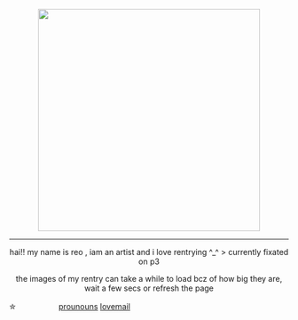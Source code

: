 <p align="center"><img src="https://i.imgur.com/ZNNlN2U.png&=80" width="400">

***
<p align ="center">hai!! my name is reo , iam an artist and i love rentrying ^_^
> currently fixated on p3 <p align="center">the images of my rentry can take a while to load bcz of how big they are, wait a few secs or refresh the page

✮ㅤㅤㅤㅤㅤㅤ[prounouns](https://pronouns.cc/@kureomi) [lovemail](https://rentry.co/lovemailreo)


